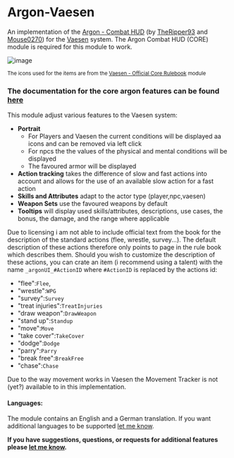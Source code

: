 # Argon-Vaesen
An implementation of the [Argon - Combat HUD](https://foundryvtt.com/packages/enhancedcombathud) (by [TheRipper93](https://theripper93.com/) and [Mouse0270](https://github.com/mouse0270)) for the [Vaesen](https://foundryvtt.com/packages/vaesen) system. The Argon Combat HUD (CORE) module is required for this module to work.

![image](https://github.com/Saibot393/enhancedcombathud-vaesen/assets/137942782/37272f5e-1acd-4e37-8327-81af8820b5d9)

<sup>The icons used for the items are from the [Vaesen - Official Core Rulebook](https://foundryvtt.com/packages/vaesen-core) module</sup>

### The documentation for the core argon features can be found [here](https://api.theripper93.com/modulewiki/enhancedcombathud/free)

This module adjust various features to the Vaesen system:
- **Portrait**
    - For Players and Vaesen the current conditions will be displayed aa icons and can be removed via left click
    - For npcs the the values of the physical and mental conditions will be displayed
    - The favoured armor will be displayed
- **Action tracking** takes the difference of slow and fast actions into account and allows for the use of an available slow action for a fast action
- **Skills and Attributes** adapt to the actor type (player,npc,vaesen)
- **Weapon Sets** use the favoured weapons by default
- **Tooltips** will display used skills/attributes, descriptions, use cases, the bonus, the damage, and the range where applicable

Due to licensing i am not able to include official text from the book for the description of the standard actions (flee, wrestle, survey...). The default description of these actions therefore only points to page in the rule book which describes them. Should you wish to customize the description of these actions, you can crate an item (i recommend using a talent) with the name `_argonUI_#ActionID` where `#ActionID` is replaced by the actions id:
- "flee":`Flee`,
- "wrestle":`WPG`
- "survey":`Survey`
- "treat injuries":`TreatInjuries`
- "draw weapon":`DrawWeapon`
- "stand up":`Standup`
- "move":`Move`
- "take cover":`TakeCover`
- "dodge":`Dodge`
- "parry":`Parry`
- "break free":`BreakFree`
- "chase":`Chase`

Due to the way movement works in Vaesen the Movement Tracker is not (yet?) available to in this implementation.

#### Languages:

The module contains an English and a German translation. If you want additional languages to be supported [let me know](https://github.com/Saibot393/enhancedcombathud-vaesen/issues).

**If you have suggestions, questions, or requests for additional features please [let me know](https://github.com/Saibot393/enhancedcombathud-vaesen/issues).**
